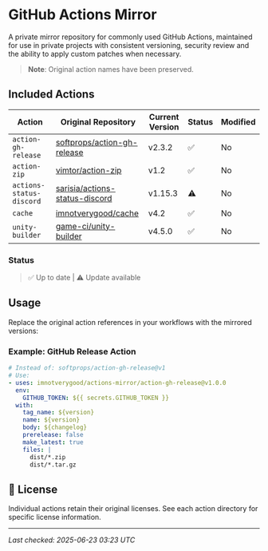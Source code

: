 # GitHub Actions Mirror

A private mirror repository for commonly used GitHub Actions, maintained for use in private projects with consistent versioning, security review and the ability to apply custom patches when necessary.

> **Note**: Original action names have been preserved.

## Included Actions

| Action | Original Repository | Current Version | Status | Modified |
|--------|-------------------|-----------------|---------|-----------|
| `action-gh-release` | [softprops/action-gh-release](https://github.com/softprops/action-gh-release) | v2.3.2 |  ✅  | No |
| `action-zip` | [vimtor/action-zip](https://github.com/vimtor/action-zip) | v1.2 |  ✅  | No |
| `actions-status-discord` | [sarisia/actions-status-discord](https://github.com/sarisia/actions-status-discord) | v1.15.3 |  ⚠️  | No |
| `cache` | [imnotverygood/cache](https://github.com/imnotverygood/cache) | v4.2 |  ✅  | No |
| `unity-builder` | [game-ci/unity-builder](https://github.com/game-ci/unity-builder) | v4.5.0 |  ✅  | No |

### Status
> ✅ Up to date | ⚠️ Update available

## Usage

Replace the original action references in your workflows with the mirrored versions:

### Example: GitHub Release Action

```yaml
# Instead of: softprops/action-gh-release@v1
# Use:
- uses: imnotverygood/actions-mirror/action-gh-release@v1.0.0
  env:
    GITHUB_TOKEN: ${{ secrets.GITHUB_TOKEN }}
  with:
    tag_name: ${version}
    name: ${version}
    body: ${changelog}
    prerelease: false
    make_latest: true
    files: |
      dist/*.zip
      dist/*.tar.gz
```

## 📄 License

Individual actions retain their original licenses. See each action directory for specific license information.

---










*Last checked: 2025-06-23 03:23 UTC*
